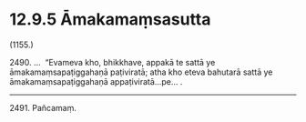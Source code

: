 

# 12.9.5 Āmakamaṃsasutta




(1155.)

2490\. …  “Evameva kho, bhikkhave, appakā te sattā ye āmakamaṃsapaṭiggahaṇā paṭiviratā; atha kho eteva bahutarā sattā ye āmakamaṃsapaṭiggahaṇā appaṭiviratā…pe… .

---

2491\. Pañcamaṃ.






